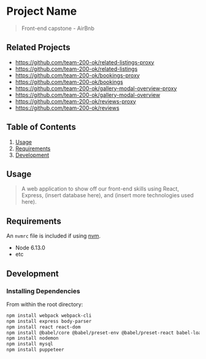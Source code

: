 # Project Name

> Front-end capstone - AirBnb

## Related Projects

  - https://github.com/team-200-ok/related-listings-proxy
  - https://github.com/team-200-ok/related-listings
  - https://github.com/team-200-ok/bookings-proxy
  - https://github.com/team-200-ok/bookings
  - https://github.com/team-200-ok/gallery-modal-overview-proxy
  - https://github.com/team-200-ok/gallery-modal-overview
  - https://github.com/team-200-ok/reviews-proxy
  - https://github.com/team-200-ok/reviews

## Table of Contents

1. [Usage](#Usage)
1. [Requirements](#requirements)
1. [Development](#development)

## Usage

> A web application to show off our front-end skills using React, Express, (insert database here), and (insert 
more technologies used here).

## Requirements

An `nvmrc` file is included if using [nvm](https://github.com/creationix/nvm).

- Node 6.13.0
- etc

## Development

### Installing Dependencies

From within the root directory:

```sh
npm install webpack webpack-cli
npm install express body-parser
npm install react react-dom
npm install @babel/core @babel/preset-env @babel/preset-react babel-loader --save-dev
npm install nodemon
npm install mysql
npm install puppeteer
```

